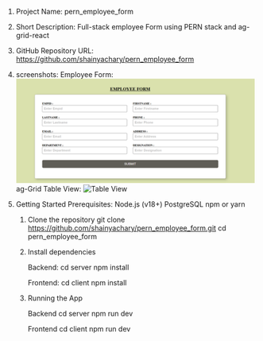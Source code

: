 1. Project Name:
   pern_employee_form

2. Short Description:
   Full-stack employee Form using PERN stack and ag-grid-react

3. GitHub Repository URL:
   https://github.com/shainyachary/pern_employee_form

4. screenshots:
   Employee Form:
   ![Employee Form](./screenshots/form.png)
   ag-Grid Table View:
   ![Table View](./screenshots/table-view.png)

5. Getting Started
   Prerequisites:
   Node.js (v18+)
   PostgreSQL
   npm or yarn

   1. Clone the repository
      git clone https://github.com/shainyachary/pern_employee_form.git
      cd pern_employee_form

   2. Install dependencies

      Backend:
      cd server
      npm install

      Frontend:
      cd client
      npm install

   3. Running the App

      Backend
      cd server
      npm run dev

      Frontend
      cd client
      npm run dev
